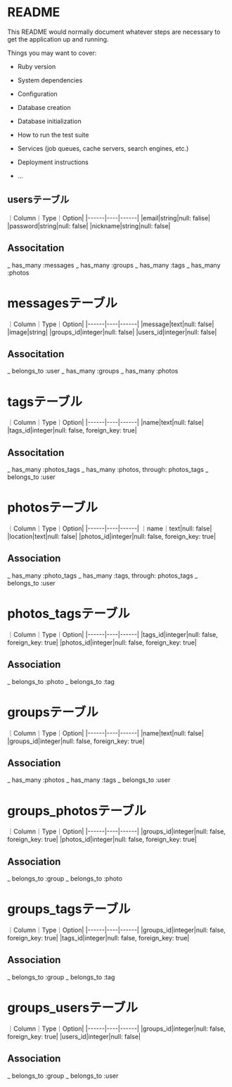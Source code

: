 # README

This README would normally document whatever steps are necessary to get the
application up and running.

Things you may want to cover:

* Ruby version

* System dependencies

* Configuration

* Database creation

* Database initialization

* How to run the test suite

* Services (job queues, cache servers, search engines, etc.)

* Deployment instructions

* ...

## usersテーブル

｜Column｜Type｜Option|
|------|----|------|
|email|string|null: falise|
|password|string|null: false|
|nickname|string|null: false|

## Associtation
_ has_many :messages
_ has_many :groups
_ has_many :tags
_ has_many :photos


# messagesテーブル
｜Column｜Type｜Option|
|------|----|------|
|message|text|null: false|
|image|string|
|groups_id|integer|null: false|
|users_id|integer|null: false|

## Associtation
_ belongs_to :user
_ has_many :groups
_ has_many :photos


# tagsテーブル
｜Column｜Type｜Option|
|------|----|------|
|name|text|null: false|
|tags_id|integer|null: false, foreign_key: true|

## Associtation
_ has_many :photos_tags
_ has_many :photos, through: photos_tags
_ belongs_to :user


# photosテーブル
｜Column｜Type｜Option|
|------|----|------|
｜name｜text|null: false|
|location|text|null: false|
|photos_id|integer|null: false, foreign_key: true|

## Association
_ has_many :photo_tags
_ has_many :tags, through: photos_tags
_ belongs_to :user


# photos_tagsテーブル
｜Column｜Type｜Option|
|------|----|------|
|tags_id|integer|null: false, foreign_key: true|
|photos_id|integer|null: false, foreign_key: true|

## Association
_ belongs_to :photo
_ belongs_to :tag


# groupsテーブル
｜Column｜Type｜Option|
|------|----|------|
|name|text|null: false|
|groups_id|integer|null: false, foreign_key: true|

## Association
_ has_many :photos
_ has_many :tags
_ belongs_to :user


# groups_photosテーブル
｜Column｜Type｜Option|
|------|----|------|
|groups_id|integer|null: false, foreign_key: true|
|photos_id|integer|null: false, foreign_key: true|

## Association
_ belongs_to :group
_ belongs_to :photo

# groups_tagsテーブル
｜Column｜Type｜Option|
|------|----|------|
|groups_id|integer|null: false, foreign_key: true|
|tags_id|integer|null: false, foreign_key: true|

## Association
_ belongs_to :group
_ belongs_to :tag


# groups_usersテーブル
｜Column｜Type｜Option|
|------|----|------|
|groups_id|integer|null: false, foreign_key: true|
|users_id|integer|null: false|

## Association
_ belongs_to :group
_ belongs_to :user